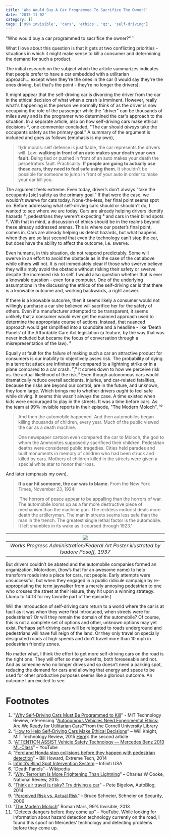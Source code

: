 ```yaml
---
title: 'Who Would Buy A Car Programmed To Sacrifice The Owner?'
date: '2015-11-02'
category: []
tags: ['99% invisible', 'cars', 'ethics', 'qz', 'self-driving']
---
```


"Who would buy a car programmed to sacrifice the owner?" ¹

What I love about this question is that it gets at two conflicting priorities - situations in which it might make sense to kill a consumer and determining the demand for such a product.

The initial research on the subject which the article summarizes indicates that people prefer to have a car embedded with a utilitarian approach... except when they're the ones in the car (I would say they're the ones driving, but that's the point - they're no longer the drivers).

It might appear that the self-driving car is divorcing the driver from the car in the ethical decision of what when a crash is imminent. However, really what's happening is the person we normally think of as the driver is now occupying the role of the passenger while the "driver" can be thousands of miles away and is the programer who determined the car's approach to the situation. In a separate article, also on how self-driving cars make ethical decisions ², one commenter concluded, "The car should _always_ take the occupants safety as the primary goal.” A summary of the argument is included and goes as follows (emphasis is my own),

> tl;dr morals: self defense is justifiable, the car represents the drivers will. Law: **walking in front of an auto makes your death your own fault.** Being tied or pushed in front of an auto makes your death the perpetrators fault. Practicality: **If people are going to actually use these cars, they need to feel safe using them.** It shouldn't be possible for someone to jump in front of your auto in order to make your car kill you.

The argument feels extreme. Even today, driver’s don’t always "take the occupants [sic] safety as the primary goal.” If that were the case, we wouldn’t swerve for cats today. None-the-less, her final point seems spot on. Before addressing what self-driving cars should or shouldn't do, I wanted to see where we are today. Cars are already helping drivers identify hazards ³, pedestrians they weren’t expecting ⁴ and cars in their blind spots ⁵. With that in mind, a discussion of ethics should be in the realms beyond these already addressed arenas. This is where our poster’s final point, comes in. Cars are already helping us detect hazards, but what happens when they are so last second that even the technology can’t stop the car, but does have the ability to affect the outcome, i.e. swerve.

Even humans, in this situation, do not respond predictably. Some will swerve in an effort to avoid the obstacle as in the case of the cat above while others will not. It is not immediately clear if those who swerve believe they will simply avoid the obstacle without risking their safety or swerve despite the increased risk to self. I would also question whether that is ever a knowable question - even for a computer. One of the underlying assumptions in the discussing the ethics of the self-driving car is that there is a knowable outcome and, working backwards, a right answer.

If there is a knowable outcome, then it seems likely a consumer would not willingly purchase a car she believed will sacrifice her for the safety of others. Even if a manufacturer attempted to be transparent, it seems unlikely that a consumer would ever get the nuanced approach used to determine the appropriate course of actions. Instead, that nuanced approach would get simplified into a soundbite and a headline - like ‘Death Panels’ of the Affordable Care Act legislation (a feature, by the way that was never included but became the focus of conversation through a misrepresentation of the law). ⁶

Equally at fault for the failure of making such a car an attractive product for consumers is our inability to objectively asses risk. The probability of dying in a terrorist attack are infinitesimal compared to a lightning strike or in a plane compared to a car crash. ⁷,⁸ It comes down to how we perceive risk vs. the actual likelihood of the risk.⁹ Even though autonomous cars would dramatically reduce overall accidents, injuries, and car-related fatalities, because the risks are beyond our control, are in the future, and unknown, they loom large. Which brings me to whether drivers _aught_ to feel safe while driving. It seems this wasn’t always the case. A time existed when kids were encouraged to play in the streets. It was a time before cars. As the team at 99% Invisible reports in their episode, "The Modern Moloch", ¹⁰

> And then the automobile happened. And then automobiles began killing thousands of children, every year. Much of the public viewed the car as a death machine.
>
> One newspaper cartoon even compared the car to Moloch, the god to whom the Ammonites supposedly sacrificed their children. Pedestrian deaths were considered public tragedies. Cities held parades and built monuments in memory of children who had been struck and killed by cars. Mothers of children killed in the streets were given a special white star to honor their loss.

And later (emphasis my own),

> **If a car hit someone, the car was to blame.** From the New York Times, November 23, 1924:
>
> 'The horrors of peace appear to be appalling than the horrors of war. The automobile looms up as a far more destructive piece of mechanism than the machine gun. The reckless motorist deals more death the artilleryman. The man in streets seems less safe than the man in the trench. The greatest single lethal factor is the automobile. It left shambles in its wake as it coursed through 1923.'

|                           ![](./jaywalkingwatchyourstep.jpg)                           |
| :------------------------------------------------------------------------------------: |
| _Works Progress Administration/Federal Art Poster illustrated by Isadore Posoff, 1937_ |

But drivers couldn’t be abated and the automobile companies formed an organization, Motordom, (how’s that for an awesome name) to help transform roads into a place for cars, not people. Early attempts were unsuccessful, but when they engaged in a public ridicule campaign by re-appropriating the term jaywalker from a merely annoying pedestrian to one who crosses the street at their leisure, they hit upon a winning strategy. (Jump to 14:13 for my favorite part of the episode.)

Will the introduction of self-driving cars return to a world where the car is at fault as it was when they were first introduced, when streets were for pedestrians? Or will they remain the domain of the automobile? Of course, this is not a complete set of options and other, unknown options may yet exist. Perhaps self-driving cars will be relegated to roads underground and pedestrians will have full reign of the land. Or they only travel on specially designated roads at high speeds and don’t travel more than 10 mph in pedestrian friendly zones.

No matter what, I think the effort to get more self-driving cars on the road is the right one. They will offer so many benefits, both foreseeable and not. And as someone who no longer drives and so doesn’t need a parking spot, reducing the demand for cars and allowing that energy and space to be used for other productive purposes seems like a glorious outcome. An outcome I am excited to see.

# Footnotes

1. "[Why Self-Driving Cars Must Be Programmed to Kill](http://www.technologyreview.com/view/542626/why-self-driving-cars-must-be-programmed-to-kill/)" - MIT Technology Review, referencing "[Autonomous Vehicles Need Experimental Ethics: Are We Ready for Utilitarian Cars?](http://arxiv.org/abs/1510.03346)"from the Cornell University Library
2. “[How to Help Self-Driving Cars Make Ethical Decisions](http://www.technologyreview.com/news/539731/how-to-help-self-driving-cars-make-ethical-decisions/)” – Will Knight, MIT Technology Review, 2015 [Here](http://www.technologyreview.com/news/539731/how-to-help-self-driving-cars-make-ethical-decisions/)’s the second article
3. “[ATTENTION ASSIST Vehicle Safety Technology — Mercedes Benz 2013 ML-Class](https://youtu.be/A66zgJ4Oj8o)” – YouTube
4. “[Ford and Honda stop collisions before they happen with pedestrian detection](http://www.extremetech.com/extreme/192863-ford-and-honda-stop-collisions-before-they-happen-with-pedestrian-detection)” – Bill Howard, Extreme Tech, 2014
5. [Infiniti’s Blind Spot Intervention System](http://www.infinitiusa.com/now/technology/blind-spot-intervention-system.html) – Infiniti USA
6. “[Death Panels](https://en.wikipedia.org/wiki/Death_panel)” – Wikipedia
7. “[Why Terrorism Is More Frightening Than Lightning](http://www.nationalreview.com/article/398786/why-terrorism-more-frightening-lightning-charles-c-w-cooke)” – Charles W Cooke, National Review, 2015
8. “[Think air travel is risky? Try driving a car](http://www.autoblog.com/2014/08/07/air-travel-safer-driving-cars-risky-feature/)” – Pete Bigelow, AutoBlog, 2014
9. “[Perceived Risk vs. Actual Risk](https://www.schneier.com/blog/archives/2006/11/perceived_risk_2.html)” – Bruce Schneier, Schneier on Security, 2006
10. “[The Modern Moloch](http://99percentinvisible.org/episode/episode-76-the-modern-moloch/)” Roman Mars, 99% Invisible, 2013
11. “[Detects dangers before they come up](https://youtu.be/FWa-oSWGJR4)” – YouTube. While looking for information about hazard detection technology currently on the road, I found this spoof on Mercedes’ technology and detecting problems before they come up.

